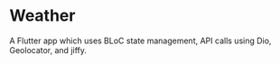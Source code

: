 # Weather

A Flutter app which uses BLoC state management, API calls using Dio, Geolocator, and jiffy.
